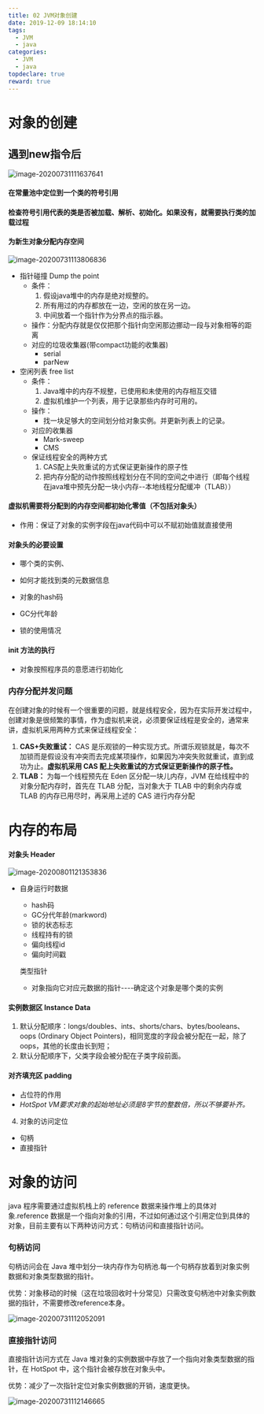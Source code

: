 ```yaml
---
title: 02 JVM对象创建
date: 2019-12-09 18:14:10
tags:
  - JVM
  - java
categories:
  - JVM
  - java
topdeclare: true
reward: true
---
```


# 对象的创建

## 遇到new指令后

![image-20200731111637641](JVM_02对象创建/image-20200731111637641.png)

#### 在常量池中定位到一个类的符号引用

#### 检查符号引用代表的类是否被加载、解析、初始化。如果没有，就需要执行类的加载过程

#### 为新生对象分配内存空间

![image-20200731113806836](JVM_02对象创建/image-20200731113806836.png)

<!--more-->

- 指针碰撞 Dump the point
	- 条件：
		1. 假设java堆中的内存是绝对规整的。
		2. 所有用过的内存都放在一边，空闲的放在另一边。
		3. 中间放着一个指针作为分界点的指示器。
	- 操作：分配内存就是仅仅把那个指针向空闲那边挪动一段与对象相等的距离
	- 对应的垃圾收集器(带compact功能的收集器)
		- serial
		- parNew
- 空闲列表  free list
	- 条件：
		1. Java堆中的内存不规整，已使用和未使用的内存相互交错
		2. 虚拟机维护一个列表，用于记录那些内存时可用的。
	- 操作：
		- 找一块足够大的空间划分给对象实例。并更新列表上的记录。
	- 对应的收集器
		- Mark-sweep
		- CMS
	- 保证线程安全的两种方式
		1. CAS配上失败重试的方式保证更新操作的原子性
		2. 把内存分配的动作按照线程划分在不同的空间之中进行（即每个线程在java堆中预先分配一块小内存--本地线程分配缓冲（TLAB））

#### 虚拟机需要将分配到的内存空间都初始化零值（不包括对象头）

- 作用：保证了对象的实例字段在java代码中可以不赋初始值就直接使用


#### 对象头的必要设置

- 哪个类的实例、

- 如何才能找到类的元数据信息

- 对象的hash码

- GC分代年龄

- 锁的使用情况

#### init 方法的执行

- 对象按照程序员的意愿进行初始化

### 内存分配并发问题

在创建对象的时候有一个很重要的问题，就是线程安全，因为在实际开发过程中，创建对象是很频繁的事情，作为虚拟机来说，必须要保证线程是安全的，通常来讲，虚拟机采用两种方式来保证线程安全：

1. **CAS+失败重试：** CAS 是乐观锁的一种实现方式。所谓乐观锁就是，每次不加锁而是假设没有冲突而去完成某项操作，如果因为冲突失败就重试，直到成功为止。**虚拟机采用 CAS 配上失败重试的方式保证更新操作的原子性。**
2. **TLAB：** 为每一个线程预先在 Eden 区分配一块儿内存，JVM 在给线程中的对象分配内存时，首先在 TLAB 分配，当对象大于 TLAB 中的剩余内存或 TLAB 的内存已用尽时，再采用上述的 CAS 进行内存分配

# 内存的布局
#### 对象头 Header

![image-20200801121353836](JVM_02对象创建/image-20200801121353836.png)

- 自身运行时数据
	- hash码
	- GC分代年龄(markword)
	- 锁的状态标志
	- 线程持有的锁
	- 偏向线程id
	- 偏向时间戳
	
	类型指针
	
	- 对象指向它对应元数据的指针----确定这个对象是哪个类的实例

#### 实例数据区 Instance Data

1. 默认分配顺序：longs/doubles、ints、shorts/chars、bytes/booleans、oops (Ordinary Object Pointers)，相同宽度的字段会被分配在一起，除了 oops，其他的长度由长到短；
2. 默认分配顺序下，父类字段会被分配在子类字段前面。

#### 对齐填充区 padding

  - 占位符的作用
  - *HotSpot VM要求对象的起始地址必须是8字节的整数倍，所以不够要补齐。*
4. 对象的访问定位
  - 句柄
  - 直接指针

# 对象的访问

java 程序需要通过虚拟机栈上的 reference 数据来操作堆上的具体对象.reference 数据是一个指向对象的引用，不过如何通过这个引用定位到具体的对象，目前主要有以下两种访问方式：句柄访问和直接指针访问。

### 句柄访问

句柄访问会在 Java 堆中划分一块内存作为句柄池.每一个句柄存放着到对象实例数据和对象类型数据的指针。

优势：对象移动的时候（这在垃圾回收时十分常见）只需改变句柄池中对象实例数据的指针，不需要修改reference本身。

![image-20200731112052091](JVM_02对象创建/image-20200731112052091.png)

### 直接指针访问

直接指针访问方式在 Java 堆对象的实例数据中存放了一个指向对象类型数据的指针，在 HotSpot 中，这个指针会被存放在对象头中。

优势：减少了一次指针定位对象实例数据的开销，速度更快。

![image-20200731112146665](JVM_02对象创建/image-20200731112146665.png)